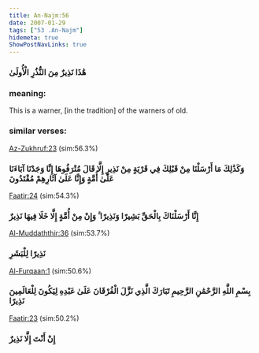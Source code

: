 ```yaml
---
title: An-Najm:56
date: 2007-01-29
tags: ["53 .An-Najm"]
hidemeta: true 
ShowPostNavLinks: true 
---
```

### هَٰذَا نَذِيرٌ مِنَ النُّذُرِ الْأُولَىٰ
### meaning: 
This is a warner, [in the tradition] of the warners of old.
### similar verses: 

[Az-Zukhruf:23](/43/23) (sim:56.3%)

### وَكَذَٰلِكَ مَا أَرْسَلْنَا مِنْ قَبْلِكَ فِي قَرْيَةٍ مِنْ نَذِيرٍ إِلَّا قَالَ مُتْرَفُوهَا إِنَّا وَجَدْنَا آبَاءَنَا عَلَىٰ أُمَّةٍ وَإِنَّا عَلَىٰ آثَارِهِمْ مُقْتَدُونَ

[Faatir:24](/35/24) (sim:54.3%)

### إِنَّا أَرْسَلْنَاكَ بِالْحَقِّ بَشِيرًا وَنَذِيرًا ۚ وَإِنْ مِنْ أُمَّةٍ إِلَّا خَلَا فِيهَا نَذِيرٌ

[Al-Muddaththir:36](/74/36) (sim:53.7%)

### نَذِيرًا لِلْبَشَرِ

[Al-Furqaan:1](/25/1) (sim:50.6%)

### بِسْمِ اللَّهِ الرَّحْمَٰنِ الرَّحِيمِ تَبَارَكَ الَّذِي نَزَّلَ الْفُرْقَانَ عَلَىٰ عَبْدِهِ لِيَكُونَ لِلْعَالَمِينَ نَذِيرًا

[Faatir:23](/35/23) (sim:50.2%)

### إِنْ أَنْتَ إِلَّا نَذِيرٌ
